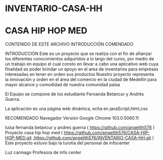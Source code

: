 # INVENTARIO-CASA-HH
# CASA HIP HOP MED

CONTENIDO DE ESTE ARCHIVO
INTRODUCCIÓN
COMENDADO

INTRODUCCIÓN
Este es un proyecto que se realiza con el fin de afianzar los diferentes conocimientos adquiridos a lo largo del curso, por medio de un trabajo en equipo el cual consto en llevar a cabo una aplicativo web cuya finalidad es poder brindar un apoyo en el area de inventarios  para empresas  interesadas en tener en orden sus productos 
Nuestro proyecto representa la innovación y orden en el área del comercio en la ciudad de Medellín para mayor alcance y comodidad de nuestra comunidad paisa 

El Equipo se compone de los estudiante Fernanda Betancur y Andrés Guerra. 


La aplicación es una página web dinámica, echa en javaScript,html,css

RECOMENDADO
Navegador	Versión
Google Chrome	103.0.5060.11

luisa fernanda betancur y andres guerra  ( https://github.com/angelith576 )
Proyecto casa hip hop med ( https://github.com/angelith576/CASA-HIP-HOP-MED.git ,https://github.com/angelith576/INVENTARIO-CASA-HH.git )
Este proyecto estuvo bajo la turotia del personal de infocenter 

Luz carmago Profesora de info center
